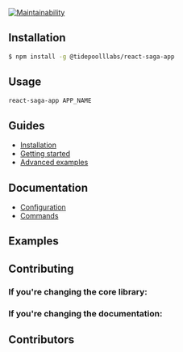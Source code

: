 
[![Maintainability](https://api.codeclimate.com/v1/badges/4b299f3b2ce07b4056ba/maintainability)](https://codeclimate.com/github/abgaryanharutyun/create-react-saga-app/maintainability)

## Installation

```bash
$ npm install -g @tidepoolllabs/react-saga-app
```

## Usage

```bash
react-saga-app APP_NAME
```

## Guides

- [Installation](#)
- [Getting started](#)
- [Advanced examples](#)

## Documentation

- [Configuration](#)
- [Commands](#)

## Examples

## Contributing

### If you're changing the core library:


### If you're changing the documentation:


## Contributors



